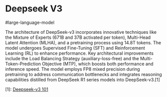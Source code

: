 # Deepseek V3

#large-language-model

The architecture of DeepSeek-v3 incorporates innovative techniques like the Mixture of Experts (671B and 37B activated per token), Multi-Head Latent Attention (MLHA), and a pretraining process using 14.8T tokens. The model undergoes Supervised Fine-Tuning (SFT) and Reinforcement Learning (RL) to enhance performance. Key architectural improvements include the Load Balancing Strategy (auxiliary-loss-free) and the Multi-Token-Prediction Objective (MTP), which boosts both performance and inference speed. The model employs FP8 mixed precision during pretraining to address communication bottlenecks and integrates reasoning capabilities distilled from DeepSeek R1 series models into DeepSeek-v3.[1]


[1]: [Deepseek-v3 101](https://lunar-joke-35b.notion.site/Deepseek-v3-101-169ba4b6a3fa8090a7aacaee1a1cefaa)
